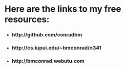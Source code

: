 <h1> Here are the links to my free resources: </h1>
<ul>

<li>
<h3>http://github.com/conradbm</h3>
</li>

<li>
<h3>http://cs.iupui.edu/~bmconrad/n341</h3>
</li>

<li>
<h3>http://bmconrad.webutu.com</h3>
</li>
</ul>
